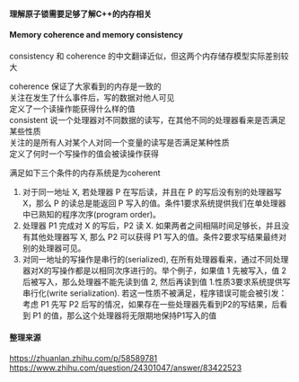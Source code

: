 #### 理解原子锁需要足够了解C++的内存相关
#### Memory coherence and memory consistency
consistency 和 coherence 的中文翻译近似，但这两个内存储存模型实际差别较大

coherence 保证了大家看到的内存是一致的  
关注在发生了什么事件后，写的数据对他人可见  
定义了一个读操作能获得什么样的值  
consistent 说一个处理器对不同数据的读写，在其他不同的处理器看来是否满足某些性质  
关注的是所有人对某个人对同一个变量的读写是否满足某种性质  
定义了何时一个写操作的值会被读操作获得   

满足如下三个条件的内存系统是为coherent
1. 对于同一地址 X, 若处理器 P 在写后读，并且在 P 的写后没有别的处理器写 X，那么 P 的读总是能返回 P 写入的值。条件1要求系统提供我们在单处理器中已熟知的程序次序(program order)。
2. 处理器 P1 完成对 X 的写后，P2 读 X. 如果两者之间相隔时间足够长，并且没有其他处理器写 X, 那么 P2 可以获得 P1 写入的值。条件2要求写结果最终对别的处理器可见。
3. 对同一地址的写操作是串行的(serialized), 在所有处理器看来，通过不同处理器对X的写操作都是以相同次序进行的。举个例子，如果值 1 先被写入，值 2 后被写入，那么处理器不能先读到值 2, 然后再读到值 1.性质3要求系统提供写串行化(write serialization). 若这一性质不被满足，程序错误可能会被引发：考虑 P1 先写 P2 后写的情况，如果存在一些处理器先看到P2的写结果，后看到 P1 的值，那么这个处理器将无限期地保持P1写入的值



#### 整理来源
https://zhuanlan.zhihu.com/p/58589781 
https://www.zhihu.com/question/24301047/answer/83422523